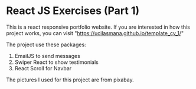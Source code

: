 # React JS Exercises (Part 1)

This is a react responsive portfolio website. If you are interested in how this project works, you can visit "https://ucilasmana.github.io/template_cv_1/"

The project use these packages:
1. EmailJS to send messages
2. Swiper React to show testimonials
3. React Scroll for Navbar

The pictures I used for this project are from pixabay.
